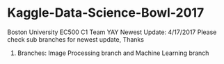 # Kaggle-Data-Science-Bowl-2017
Boston University EC500 C1 Team YAY
Newest Update: 4/17/2017
Please check sub branches for newest update, Thanks

1. Branches: Image Processing branch  and Machine Learning branch
